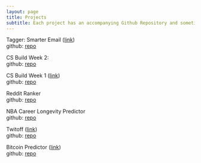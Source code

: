 ```yaml
---
layout: page
title: Projects
subtitle: Each project has an accompanying Github Repository and sometimes the link to the application.
---
```


Tagger: Smarter Email ([link](https://tagger-fe-revert.now.sh/))  
github: [repo](https://github.com/SamH3pn3r/tagger-ds)  

CS Build Week 2:  
github: [repo](https://github.com/Computer-Science-Build-Week-2/CS-Build-Week-2/tree/testing) 

CS Build Week 1 ([link](https://flask-rpg.com/))   
github: [repo](https://github.com/SamH3pn3r/CS-Build-Week-1-Flask)  

Reddit Ranker  
github: [repo](https://github.com/Build-Week-Post-Here/DS) 

NBA Career Longevity Predictor  
github: [repo](https://github.com/samuelhepner/DS/tree/patch-1)  

Twitoff ([link](https://twitoff-samh3pn3r.herokuapp.com/))  
github: [repo](https://github.com/SamH3pn3r/TwitOff)  

Bitcoin Predictor ([link](https://bitcoin-predictor.herokuapp.com/))  
github: [repo](https://github.com/SamH3pn3r/bitcoin-prediction)
